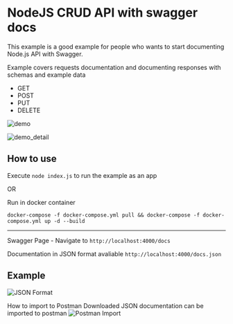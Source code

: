 # NodeJS CRUD API with swagger docs
This example is a good example for people who wants to start documenting Node.js API with Swagger. 

Example covers requests documentation and documenting responses with schemas and example data
- GET 
- POST
- PUT
- DELETE


![demo](https://i.imgur.com/XLEWgx8.png)

![demo_detail](https://i.imgur.com/U60NFwS.png)
## How to use

Execute `node index.js` to run the example as an app

OR

Run in docker container

`docker-compose -f docker-compose.yml pull && docker-compose -f docker-compose.yml up -d --build`

--- 
Swagger Page - Navigate to `http://localhost:4000/docs`


Documentation in JSON format avaliable `http://localhost:4000/docs.json`
## Example
![JSON Format](https://i.imgur.com/VntXjdY.png)



How to import to Postman
Downloaded JSON documentation can be imported to postman
![Postman Import](https://i.imgur.com/FvXJJNg.png)
